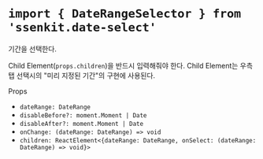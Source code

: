 # `import { DateRangeSelector } from 'ssenkit.date-select'`

기간을 선택한다.

Child Element(`props.children`)을 반드시 입력해줘야 한다.
Child Element는 우측 탭 선택시의 "미리 지정된 기간"의 구현에 사용된다.

Props
- `dateRange: DateRange`
- `disableBefore?: moment.Moment | Date`
- `disableAfter?: moment.Moment | Date`
- `onChange: (dateRange: DateRange) => void`
- `children: ReactElement<{dateRange: DateRange, onSelect: (dateRange: DateRange) => void}>`